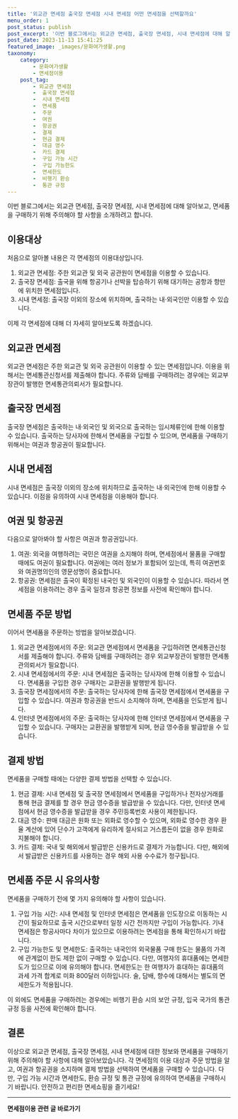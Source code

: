 ```yaml
---
title: '외교관 면세점 출국장 면세점 시내 면세점 어떤 면세점을 선택할까요'
menu_order: 1
post_status: publish
post_excerpt: '이번 블로그에서는 외교관 면세점, 출국장 면세점, 시내 면세점에 대해 알아보고, 면세품을 구매하기 위해 주의해야 할 사항을 소개하려고 합니다.'
post_date: 2023-11-13 15:41:25
featured_image: _images/문화여가생활.png
taxonomy:
    category:
        - 문화여가생활
        - 면세점이용
    post_tag:
        - 외교관 면세점
        -  출국장 면세점
        -  시내 면세점
        -  면세품
        -  주문
        -  여권
        -  항공권
        -  결제
        -  현금 결제
        -  대금 영수
        -  카드 결제
        -  구입 가능 시간
        -  구입 가능한도
        -  면세한도
        -  비행기 환승
        -  통관 규정
---
```



이번 블로그에서는 외교관 면세점, 출국장 면세점, 시내 면세점에 대해 알아보고, 면세품을 구매하기 위해 주의해야 할 사항을 소개하려고 합니다.

## 이용대상

처음으로 알아볼 내용은 각 면세점의 이용대상입니다.

1. 외교관 면세점: 주한 외교관 및 외국 공관원이 면세점을 이용할 수 있습니다.
2. 출국장 면세점: 출국을 위해 항공기나 선박을 탑승하기 위해 대기하는 공항과 항만에 위치한 면세점입니다.
3. 시내 면세점: 출국장 이외의 장소에 위치하며, 출국하는 내·외국인만 이용할 수 있습니다.

이제 각 면세점에 대해 더 자세히 알아보도록 하겠습니다.

## 외교관 면세점

외교관 면세점은 주한 외교관 및 외국 공관원이 이용할 수 있는 면세점입니다. 이용을 위해서는 면세통관신청서를 제출해야 합니다. 주류와 담배를 구매하려는 경우에는 외교부장관이 발행한 면세통관의뢰서가 필요합니다.

## 출국장 면세점

출국장 면세점은 출국하는 내·외국인 및 외국으로 출국하는 임시체류인에 한해 이용할 수 있습니다. 출국하는 당사자에 한해서 면세품을 구입할 수 있으며, 면세품을 구매하기 위해서는 여권과 항공권이 필요합니다.

## 시내 면세점

시내 면세점은 출국장 이외의 장소에 위치하므로 출국하는 내·외국인에 한해 이용할 수 있습니다. 이점을 유의하여 시내 면세점을 이용해야 합니다.

## 여권 및 항공권

다음으로 알아봐야 할 사항은 여권과 항공권입니다.

1. 여권: 외국을 여행하려는 국민은 여권을 소지해야 하며, 면세점에서 물품을 구매할 때에도 여권이 필요합니다. 여권에는 여러 정보가 포함되어 있는데, 특히 여권번호와 여권명의인의 영문성명이 중요합니다.
2. 항공권: 면세점은 출국이 확정된 내국인 및 외국인이 이용할 수 있습니다. 따라서 면세점을 이용하려는 경우 출국 일정과 항공편 정보를 사전에 확인해야 합니다.

## 면세품 주문 방법

이어서 면세품을 주문하는 방법을 알아보겠습니다.

1. 외교관 면세점에서의 주문: 외교관 면세점에서 면세품을 구입하려면 면세통관신청서를 제출해야 합니다. 주류와 담배를 구매하려는 경우 외교부장관이 발행한 면세통관의뢰서가 필요합니다.
2. 시내 면세점에서의 주문: 시내 면세점은 출국하는 당사자에 한해 이용할 수 있습니다. 면세품을 구입한 경우 구매자는 교환권을 발행받게 됩니다.
3. 출국장 면세점에서의 주문: 출국하는 당사자에 한해 출국장 면세점에서 면세품을 구입할 수 있습니다. 여권과 항공권을 반드시 소지해야 하며, 면세품을 인도받게 됩니다.
4. 인터넷 면세점에서의 주문: 출국하는 당사자에 한해 인터넷 면세점에서 면세품을 구입할 수 있습니다. 구매자는 교환권을 발행받게 되며, 현금 영수증을 발급받을 수 있습니다.

## 결제 방법

면세품을 구매할 때에는 다양한 결제 방법을 선택할 수 있습니다.

1. 현금 결제: 시내 면세점 및 출국장 면세점에서 면세품을 구입하거나 전자상거래를 통해 현금 결제를 할 경우 현금 영수증을 발급받을 수 있습니다. 다만, 인터넷 면세점에서 현금 영수증을 발급받을 경우 주민등록번호 사용이 제한됩니다.
2. 대금 영수: 판매 대금은 원화 또는 외화로 영수할 수 있으며, 외화로 영수한 경우 환율 계산에 있어 단수가 고객에게 유리하게 절사되고 거스름돈이 없을 경우 원화로 지불해야 합니다.
3. 카드 결제: 국내 및 해외에서 발급받은 신용카드로 결제가 가능합니다. 다만, 해외에서 발급받은 신용카드를 사용하는 경우 해외 사용 수수료가 청구됩니다. 

## 면세품 주문 시 유의사항

면세품을 구매하기 전에 몇 가지 유의해야 할 사항이 있습니다.

1. 구입 가능 시간: 시내 면세점 및 인터넷 면세점은 면세품을 인도장으로 이동하는 시간이 필요하므로 출국 시간으로부터 일정 시간 전까지만 구입이 가능합니다. 기내 면세점은 항공사마다 차이가 있으므로 이용하려는 면세점을 통해 확인하시기 바랍니다.
2. 구입 가능한도 및 면세한도: 출국하는 내국인의 외국물품 구매 한도는 물품의 가격에 관계없이 한도 제한 없이 구매할 수 있습니다. 다만, 여행자의 휴대품에는 면세한도가 있으므로 이에 유의해야 합니다. 면세한도는 한 여행자가 휴대하는 휴대품의 과세 가격 합계로 미화 800달러 이하입니다. 술, 담배, 향수에 대해서는 별도의 면세한도가 적용됩니다. 

이 외에도 면세품을 구매하려는 경우에는 비행기 환승 시의 보안 규정, 입국 국가의 통관 규정 등을 사전에 확인해야 합니다.

## 결론

이상으로 외교관 면세점, 출국장 면세점, 시내 면세점에 대한 정보와 면세품을 구매하기 위해 주의해야 할 사항에 대해 알아보았습니다. 각 면세점의 이용 대상과 주문 방법을 알고, 여권과 항공권을 소지하며 결제 방법을 선택하여 면세품을 구매할 수 있습니다. 다만, 구입 가능 시간과 면세한도, 환승 규정 및 통관 규정에 유의하여 면세품을 구매하시기 바랍니다. 안전하고 편리한 면세쇼핑을 즐기세요!

<!-- wp:separator -->
<hr class="wp-block-separator has-alpha-channel-opacity"/>
<!-- /wp:separator -->

<!-- wp:group {"backgroundColor":"base","layout":{"type":"constrained"}} -->
<div class="wp-block-group has-base-background-color has-background"><!-- wp:paragraph {"align":"center","fontSize":"medium"} -->
<p class="has-text-align-center has-large-font-size"><strong>면세점이용 관련 글 바로가기</strong></p>
<!-- /wp:paragraph -->


<!-- wp:latest-posts
{"categories":[{"id":16222,"count":19,"description":"","link":"https://uknowlaw.com/category/%eb%a9%b4%ec%84%b8%ec%a0%90%ec%9d%b4%ec%9a%a9/","name":"면세점이용","slug":"면세점이용","taxonomy":"category","parent":0,"meta":[],"_links":{"self":[{"href":"https://uknowlaw.com/wp-json/wp/v2/categories/16222"}],"collection":[{"href":"https://uknowlaw.com/wp-json/wp/v2/categories"}],"about":[{"href":"https://uknowlaw.com/wp-json/wp/v2/taxonomies/category"}],"wp:post_type":[{"href":"https://uknowlaw.com/wp-json/wp/v2/posts?categories=16222"}],"curies":[{"name":"wp","href":"https://api.w.org/{rel}","templated":true}]}}],"postsToShow":100,"excerptLength":28,"postLayout":"grid","columns":2,"featuredImageAlign":"left","featuredImageSizeSlug":"large","fontSize":"small"} /--></div>
<!-- /wp:group -->